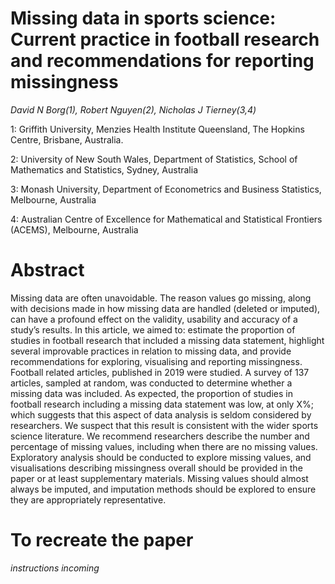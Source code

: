 
<!-- README.md is generated from README.Rmd. Please edit that file -->

Missing data in sports science: Current practice in football research and recommendations for reporting missingness
===================================================================================================================

<!-- badges: start -->
<!-- badges: end -->

*David N Borg(1), Robert Nguyen(2), Nicholas J Tierney(3,4)*

1: Griffith University, Menzies Health Institute Queensland, The Hopkins
Centre, Brisbane, Australia.

2: University of New South Wales, Department of Statistics, School of
Mathematics and Statistics, Sydney, Australia

3: Monash University, Department of Econometrics and Business
Statistics, Melbourne, Australia

4: Australian Centre of Excellence for Mathematical and Statistical
Frontiers (ACEMS), Melbourne, Australia

Abstract
========

Missing data are often unavoidable. The reason values go missing, along
with decisions made in how missing data are handled (deleted or
imputed), can have a profound effect on the validity, usability and
accuracy of a study’s results. In this article, we aimed to: estimate
the proportion of studies in football research that included a missing
data statement, highlight several improvable practices in relation to
missing data, and provide recommendations for exploring, visualising and
reporting missingness. Football related articles, published in 2019 were
studied. A survey of 137 articles, sampled at random, was conducted to
determine whether a missing data was included. As expected, the
proportion of studies in football research including a missing data
statement was low, at only X%; which suggests that this aspect of data
analysis is seldom considered by researchers. We suspect that this
result is consistent with the wider sports science literature. We
recommend researchers describe the number and percentage of missing
values, including when there are no missing values. Exploratory analysis
should be conducted to explore missing values, and visualisations
describing missingness overall should be provided in the paper or at
least supplementary materials. Missing values should almost always be
imputed, and imputation methods should be explored to ensure they are
appropriately representative.

To recreate the paper
=====================

*instructions incoming*
